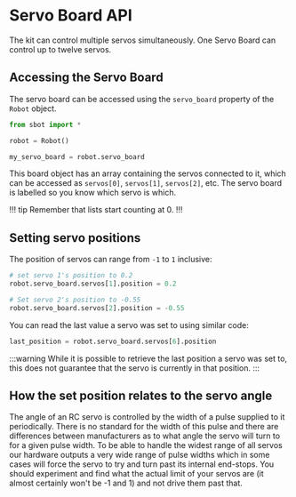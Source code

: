 # Servo Board API

The kit can control multiple servos simultaneously. One Servo Board can
control up to twelve servos.

## Accessing the Servo Board

The servo board can be accessed using the `servo_board` property of
the `Robot` object.

```python
from sbot import *

robot = Robot()

my_servo_board = robot.servo_board
```

This board object has an array containing the servos connected to it,
which can be accessed as `servos[0]`, `servos[1]`, `servos[2]`, etc.
The servo board is labelled so you know which servo is which.

!!! tip
Remember that lists start counting at 0.
!!!

## Setting servo positions

The position of servos can range from `-1` to `1` inclusive:

```python
# set servo 1's position to 0.2
robot.servo_board.servos[1].position = 0.2

# Set servo 2's position to -0.55
robot.servo_board.servos[2].position = -0.55
```

You can read the last value a servo was set to using similar code:

```python
last_position = robot.servo_board.servos[6].position
```

:::warning
While it is possible to retrieve the last position a servo was set to, this does not guarantee that the servo is currently in that position.
:::

## How the set position relates to the servo angle

The angle of an RC servo is controlled by the width of a pulse supplied
to it periodically. There is no standard for the width of this pulse and
there are differences between manufacturers as to what angle the servo
will turn to for a given pulse width. To be able to handle the widest
range of all servos our hardware outputs a very wide range of pulse
widths which in some cases will force the servo to try and turn past its
internal end-stops. You should experiment and find what the actual limit
of your servos are (it almost certainly won't be -1 and 1) and not
drive them past that.


